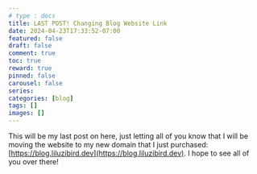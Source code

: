 ```yaml
---
# type : docs
title: LAST POST! Changing Blog Website Link
date: 2024-04-23T17:33:52-07:00
featured: false
draft: false
comment: true
toc: true
reward: true
pinned: false
carousel: false
series:
categories: [blog]
tags: []
images: []
---
```


This will be my last post on here, just letting all of you know that I will be moving the website to my new domain that I just purchased: [https://blog.liluzibird.dev](https://blog.liluzibird.dev). I hope to see all of you over there!


